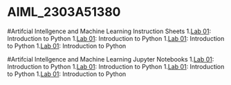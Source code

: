 # AIML_2303A51380
#Artifcial Intellgence and Machine Learning Instruction Sheets
1.[Lab 01](): Introduction to Python
1.[Lab 01](): Introduction to Python
1.[Lab 01](): Introduction to Python
1.[Lab 01](): Introduction to Python




#Artifcial Intellgence and Machine Learning Jupyter Notebooks
1.[Lab 01](): Introduction to Python
1.[Lab 01](): Introduction to Python
1.[Lab 01](): Introduction to Python
1.[Lab 01](): Introduction to Python



